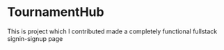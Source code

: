 # TournamentHub
This is  project which I contributed made a completely functional fullstack signin-signup page 
